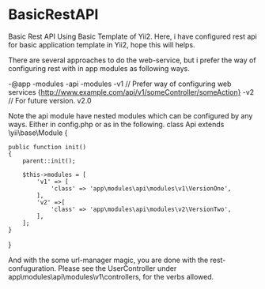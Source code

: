 BasicRestAPI
============

Basic Rest API Using Basic Template of Yii2.
Here, i have configured rest api for basic application template in Yii2, hope this will helps.

There are several approaches to do the web-service, but i prefer the way of configuring rest with in app modules as following ways.

-@app
    -modules
      -api
        -modules
          -v1 // Prefer way of configuring web services {http://www.example.com/api/v1/someController/someAction}
          -v2 // For future version. v2.0
          
  Note the api module have nested modules which can be configured by any ways. Either in config.php or as in the following.
  class Api extends \yii\base\Module
{

    public function init()
    {
        parent::init();

        $this->modules = [
            'v1' => [
                'class' => 'app\modules\api\modules\v1\VersionOne',
            ],
            'v2' =>[
                'class' => 'app\modules\api\modules\v2\VersionTwo',
            ],
        ];
    }

}

And with the some url-manager magic, you are done with the rest-confuguration. 
Please see the UserController under app\modules\api\modules\v1\controllers, for the verbs allowed.







